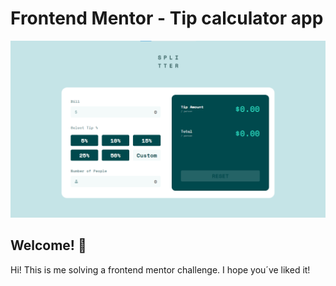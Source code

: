 # Frontend Mentor - Tip calculator app

![Design preview for the Tip calculator app coding challenge](./images/solution-screenshot.png)

## Welcome! 👋
Hi! This is me solving a frontend mentor challenge. I hope you´ve liked it!
